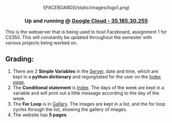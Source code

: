 <center>![FACEBOARD](/static/images/logo1.png)

### Up and running @ [Google Cloud - 35.185.30.255](http://35.185.30.255/) </center>

This is the webserver that is being used to host Faceboard, assignment 1 for CS350. This will constantly be updated throughout the semester with various projects being worked on.

## Grading:
1. There are 2 **Simple Variables** in the [Server](server.py), date and time, which are kept in a **python dictionary** and regurgitated for the user on the [Index page](/templates/index.html). 
2. The **Conditional statement** is [Index](templates/index.html). The days of the week are kept in a variable and will print out a little message according to the day of the week.
3. The **For Loop** is in [Gallery](/templates/gallery.html). The images are kept in a list, and the for loop cycles through the list, showing the gallery of images.
4. The website has **5 pages**.




